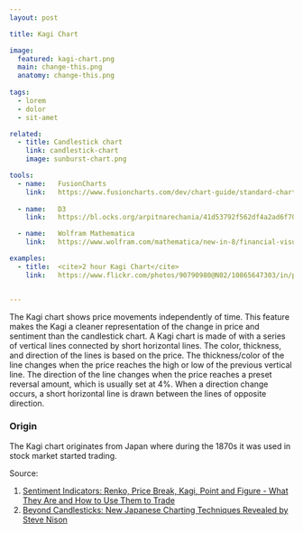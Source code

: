 ```yaml
---
layout: post

title: Kagi Chart

image:
  featured: kagi-chart.png
  main: change-this.png
  anatomy: change-this.png
  
tags:
  - lorem
  - dolor
  - sit-amet

related:
  - title: Candlestick chart
    link: candlestick-chart
    image: sunburst-chart.png

tools:
  - name:   FusionCharts
    link:   https://www.fusioncharts.com/dev/chart-guide/standard-charts/kagi-chart
    
  - name:   D3
    link:   https://bl.ocks.org/arpitnarechania/41d53792f562df4a2ad6f704ef242af5

  - name:   Wolfram Mathematica
    link:   https://www.wolfram.com/mathematica/new-in-8/financial-visualization/kagichart.html

examples:
  - title:  <cite>2 hour Kagi Chart</cite>
    link:   https://www.flickr.com/photos/90790980@N02/10865647303/in/photolist-dRqmZN-hyahoB-9UXxeJ-fMUESf-Smfq2p-dS5PKT


---
```

The Kagi chart shows price movements independently of time. This feature makes the Kagi a cleaner representation of the change in price and sentiment than the candlestick chart.
A Kagi chart is made of with a series of vertical lines connected by short horizontal lines. The color, thickness, and direction of the lines is based on the price. The thickness/color of the line changes when the price reaches the high or low of the previous vertical line.
The direction of the line changes when the price reaches a preset reversal amount, which is usually set at 4%. When a direction change occurs, a short horizontal line is drawn between the lines of opposite direction.

### Origin

The Kagi chart originates from Japan where during the 1870s it was used in stock market started trading.

Source:

1. [Sentiment Indicators: Renko, Price Break, Kagi, Point and Figure - What They Are and How to Use Them to Trade](https://books.google.com/books?id=9JZ6U7JZVyQC)
2. [Beyond Candlesticks: New Japanese Charting Techniques Revealed by Steve Nison](http://www.saham-indonesia.com/Ebooks/Technical%20Analysis/Steve%20Nison-%20Beyond%20Candlesticks.pdf)